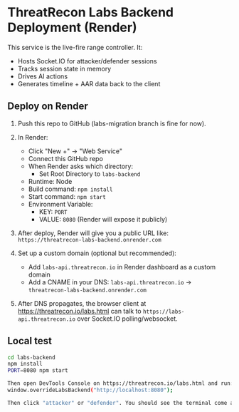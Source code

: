 # ThreatRecon Labs Backend Deployment (Render)

This service is the live-fire range controller. It:
- Hosts Socket.IO for attacker/defender sessions
- Tracks session state in memory
- Drives AI actions
- Generates timeline + AAR data back to the client

## Deploy on Render

1. Push this repo to GitHub (labs-migration branch is fine for now).

2. In Render:
   - Click "New +" -> "Web Service"
   - Connect this GitHub repo
   - When Render asks which directory:
     - Set Root Directory to `labs-backend`
   - Runtime: Node
   - Build command: `npm install`
   - Start command: `npm start`
   - Environment Variable:
     - KEY: `PORT`
     - VALUE: `8080`  (Render will expose it publicly)

3. After deploy, Render will give you a public URL like:
   `https://threatrecon-labs-backend.onrender.com`

4. Set up a custom domain (optional but recommended):
   - Add `labs-api.threatrecon.io` in Render dashboard as a custom domain
   - Add a CNAME in your DNS:
     `labs-api.threatrecon.io` -> `threatrecon-labs-backend.onrender.com`

5. After DNS propagates, the browser client at https://threatrecon.io/labs.html can talk to
   `https://labs-api.threatrecon.io` over Socket.IO polling/websocket.

## Local test

```bash
cd labs-backend
npm install
PORT=8080 npm start

Then open DevTools Console on https://threatrecon.io/labs.html and run:
window.overrideLabsBackend("http://localhost:8080");

Then click "attacker" or "defender". You should see the terminal come alive.

